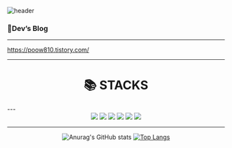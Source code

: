 ![header](https://capsule-render.vercel.app/api?type=waving&color=timeGradient&text=Welcome%20to%20hawoon's%20GitHub%20👋&animation=twinkling&fontSize=35&fontAlignY=40&fontAlign=70&height=250)


### 📝Dev’s Blog
---
https://poow810.tistory.com/


---
<div align=center><h1>📚 STACKS</h1></div>
---
<div align=center> 
  <img src="https://img.shields.io/badge/java-007396?style=for-the-badge&logo=java&logoColor=white"> 
  <img src="https://img.shields.io/badge/Spring-6DB33F?style=for-the-badge&logo=Spring&logoColor=white">
  <img src="https://img.shields.io/badge/MySQL-4479A1?style=for-the-badge&logo=MySQL&logoColor=white">
  <img src="https://img.shields.io/badge/nginx-%23009639.svg?style=for-the-badge&logo=nginx&logoColor=white">
  <img src="https://img.shields.io/badge/aws-232F3E?style=for-the-badge&logo=aws&logoColor=white">
  <img src="https://img.shields.io/badge/github-181717?style=for-the-badge&logo=github&logoColor=white">

---
![Anurag's GitHub stats](https://github-readme-stats.vercel.app/api?username=poow810&theme=midnight-purple&show_icons=true)
[![Top Langs](https://github-readme-stats.vercel.app/api/top-langs/?username=poow810&layout=donut)](https://github.com/anuraghazra/github-readme-stats)
